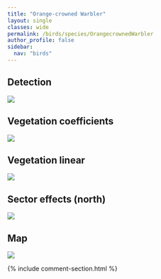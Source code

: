 ```yaml
---
title: "Orange-crowned Warbler"
layout: single
classes: wide
permalink: /birds/species/OrangecrownedWarbler
author_profile: false
sidebar:
  nav: "birds"
---
```



<h2>Detection</h2>

<a href="https://beallen.github.io/DevelopmentWebsite/assets/images/birds/OrangecrownedWarbler/det.jpg">
<img src="https://beallen.github.io/DevelopmentWebsite/assets/images/birds/OrangecrownedWarbler/det.jpg">
</a>

<h2>Vegetation coefficients</h2>

<a href="https://beallen.github.io/DevelopmentWebsite/assets/images/birds/OrangecrownedWarbler/veghf.jpg">
<img src="https://beallen.github.io/DevelopmentWebsite/assets/images/birds/OrangecrownedWarbler/veghf.jpg">
</a>

<h2>Vegetation linear</h2>

<a href="https://beallen.github.io/DevelopmentWebsite/assets/images/birds/OrangecrownedWarbler/lin-north.jpg">
<img src="https://beallen.github.io/DevelopmentWebsite/assets/images/birds/OrangecrownedWarbler/lin-north.jpg">
</a>

<h2>Sector effects (north)</h2>

<a href="https://beallen.github.io/DevelopmentWebsite/assets/images/birds/OrangecrownedWarbler/sector-north.jpg">
<img src="https://beallen.github.io/DevelopmentWebsite/assets/images/birds/OrangecrownedWarbler/sector-north.jpg">
</a>

<h2>Map</h2>

<a href="https://beallen.github.io/DevelopmentWebsite/assets/images/birds/OrangecrownedWarbler/map.jpg">
<img src="https://beallen.github.io/DevelopmentWebsite/assets/images/birds/OrangecrownedWarbler/map.jpg">
</a>

{% include comment-section.html %}
